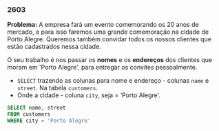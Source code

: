 ### 2603

**Problema:** A empresa fará um evento comemorando os 20 anos de mercado, e para isso faremos uma grande comemoração na cidade de Porto Alegre. Queremos também convidar todos os nossos clientes que estão cadastrados nessa cidade.

O seu trabalho é nos passar os **nomes** e os **endereços** dos clientes que moram em 'Porto Alegre', para entregar os convites pessoalmente.

- `SELECT` trazendo as colunas para nome e endereço - colunas `name` e `street`. Na tabela `customers`.
- Onde a cidade - coluna `city`, seja = ‘Porto Alegre’.

```sql
SELECT name, street 
FROM customers 
WHERE city = 'Porto Alegre'
```